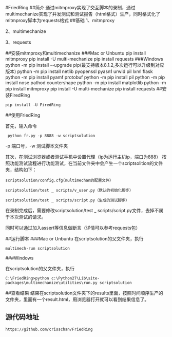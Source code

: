 #FriedRing
##简介
通过mitmproxy实现了交互脚本的录制，通过multimechanize实现了并发测试和测试报告（html格式）生产，同时格式化了mitmproxy脚本为requests格式
##基础
1、mitmproxy

2、multimechanize

3、requests

##安装mitmproxy和multimechanize
###Mac or Unbuntu
	pip install mitmproxy
	pip install -U multi-mechanize
	pip install requests
###Windows
	python -m pip install --upgrade pip(最支持版本8.1.2,多次运行可以升级到对应版本) []()
	python -m pip install netlib pyopenssl pyasn1 urwid pil lxml flask
	python -m pip install pyamf protobuf
	python -m pip install pil
	python -m pip install nose pathod countershape
	python -m pip install matplotlib
	python -m pip install mitmproxy
	pip install -U multi-mechanize
	pip install requests
##安装FiredRing

	pip install -U FiredRing

##使用FriedRing

首先，输入命令

	 python fr.py -p 8888 -w scriptsolution
	 
-p 端口号，-w 测试脚本文件夹

其次，在测试浏览器或者测试手机中设置代理（ip为运行主机ip，端口为888）
按照功能测试流程进行功能测试，在当前文件夹中会产生一个scriptsolition的文件夹，结构如下：
	
	scriptsolution/config.cfg(multimechan的配置文件）
	
	scriptsolution/test _ scripts/v_user.py（默认的初始化脚步）
	
	scriptsolution/test _ scripts/script.py（生成的测试脚步）

在录制完成后，需要修改scriptsolution/test _ scripts/script.py文件，去掉不属于本次测试的请求。

同时可以通过加入assert等信息做断言（详情可以参考requests包）



##运行脚本
###Mac or Unbuntu
在scriptsolution的父文件夹，执行

	multimech-run scriptsolution

###Windows

在scriptsolution的父文件夹，执行

	C:\FriedRing>python c:\Python27\Lib\site-packages\multimechanize\utilities\run.py scriptsolution
	
##查看结果
结果在scriptsolution文件夹下的results里面，按照时间顺序生产的文件夹，里面有一个result.html，用浏览器打开就可以看到结果信息了。
## 源代码地址
	https://github.com/crisschan/FriedRing


